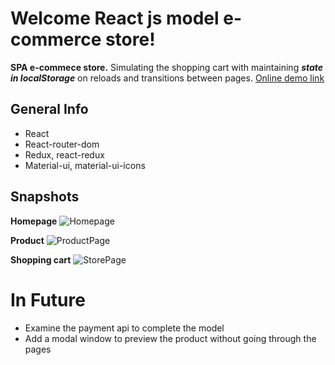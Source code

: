 # Welcome React js model e-commerce store!

**SPA e-commece store.** Simulating the shopping cart with maintaining ***state in localStorage*** on reloads and transitions between pages. [Online demo link]('https://react-e-commerce-store-model.web.app/')

## General Info
 - React
 - React-router-dom
 - Redux, react-redux
 - Material-ui, material-ui-icons
 
## Snapshots
**Homepage**
![Homepage](https://i.ibb.co/bKvmYkH/screencapture-react-e-commerce-store-model-web-app-2021-08-01-15-42-34.png)

**Product**
![ProductPage](https://i.ibb.co/CsZhCyB/screencapture-react-e-commerce-store-model-web-app-product-4-2021-08-01-15-42-52.png)

**Shopping cart**
![StorePage](https://i.ibb.co/LxgHnx1/screencapture-react-e-commerce-store-model-web-app-store-2021-08-01-15-43-05.png)

# In Future
 - Examine the payment api to complete the model
 - Add a modal window to preview the product without going through the pages
